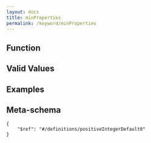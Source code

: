 ```yaml
---
layout: docs
title: minProperties
permalink: /keyword/minProperties
---
```


## Function


## Valid Values


## Examples


## Meta-schema

	{
		"$ref": "#/definitions/positiveIntegerDefault0"
	}

